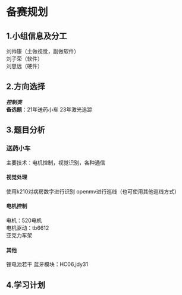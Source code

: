 # 备赛规划
## 1.小组信息及分工
刘帅康（主做视觉，副做软件）  
刘子荣（软件）  
刘思远（硬件）  
## 2.方向选择
___控制类___  
__备选题__：21年送药小车 23年激光追踪  
## 3.题目分析
### 送药小车
主要技术：电机控制，视觉识别，各种通信
#### 视觉处理
使用k210对病房数字进行识别
openmv进行巡线（也可使用其他巡线方式）
#### 电机控制
电机：520电机  
电机驱动：tb6612  
亚克力车架  
#### 其他
锂电池若干
蓝牙模块：HC06,jdy31
## 4.学习计划

